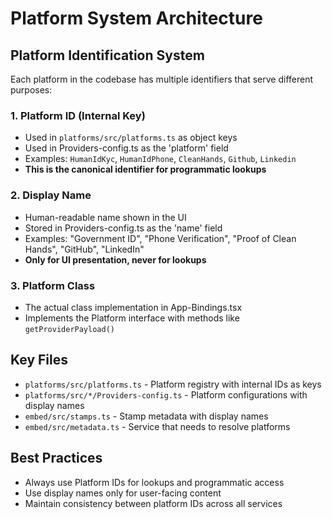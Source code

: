 # Platform System Architecture

## Platform Identification System

Each platform in the codebase has multiple identifiers that serve different purposes:

### 1. Platform ID (Internal Key)
- Used in `platforms/src/platforms.ts` as object keys
- Used in Providers-config.ts as the 'platform' field
- Examples: `HumanIdKyc`, `HumanIdPhone`, `CleanHands`, `Github`, `Linkedin`
- **This is the canonical identifier for programmatic lookups**

### 2. Display Name
- Human-readable name shown in the UI
- Stored in Providers-config.ts as the 'name' field
- Examples: "Government ID", "Phone Verification", "Proof of Clean Hands", "GitHub", "LinkedIn"
- **Only for UI presentation, never for lookups**

### 3. Platform Class
- The actual class implementation in App-Bindings.tsx
- Implements the Platform interface with methods like `getProviderPayload()`

## Key Files
- `platforms/src/platforms.ts` - Platform registry with internal IDs as keys
- `platforms/src/*/Providers-config.ts` - Platform configurations with display names
- `embed/src/stamps.ts` - Stamp metadata with display names
- `embed/src/metadata.ts` - Service that needs to resolve platforms

## Best Practices
- Always use Platform IDs for lookups and programmatic access
- Use display names only for user-facing content
- Maintain consistency between platform IDs across all services